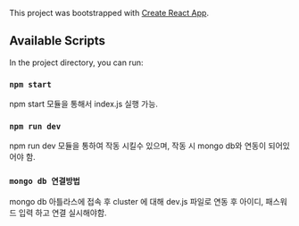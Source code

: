 This project was bootstrapped with [Create React App](https://github.com/facebook/create-react-app).

## Available Scripts

In the project directory, you can run:

### `npm start`
 npm start 모듈을 통해서 index.js 실행 가능.

### `npm run dev`
 npm run dev 모듈을 통하여 작동 시킬수 있으며, 작동 시 mongo db와 연동이 되어있어야 함. 

 ### `mongo db 연결방법`
 mongo db 아틀라스에 접속 후 cluster 에 대해 dev.js 파일로 연동 후 아이디, 패스워드 입력 하고 연결 실시해야함.